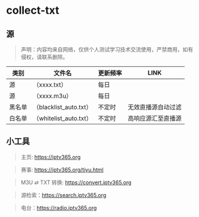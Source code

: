 # collect-txt

## 源
> 声明：内容均来自网络，仅供个人测试学习技术交流使用，严禁商用，如有侵权，请联系删除。

| 类别  | 文件名  | 更新频率                                       | LINK |
|-------|-------|------------------------------------------------|------------|
|源| （xxxx.txt） |每日 |  |
|源| （xxxx.m3u） |每日 |  |
|黑名单| （blacklist_auto.txt） |  不定时 | 无效直播源自动过滤   |
|白名单| （whitelist_auto.txt） |  不定时 | 高响应源汇至直播源   |

## 小工具

> 主页: https://iptv365.org

> 赛事: https://iptv365.org/tiyu.html

> M3U ⇄ TXT 转换: https://convert.iptv365.org

> 源检索：https://search.iptv365.org

> 电台：https://radio.iptv365.org 

